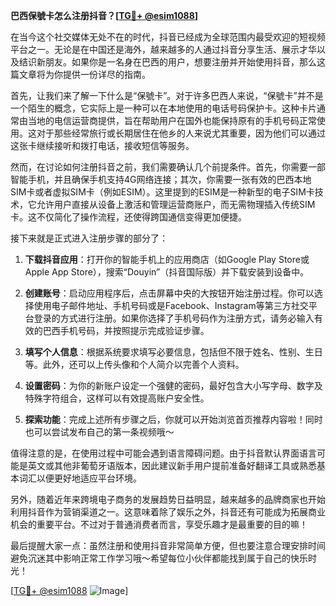 **巴西保號卡怎么注册抖音？[[TG💪+ @esim1088](https://t.me/s/esim1088)]**

在当今这个社交媒体无处不在的时代，抖音已经成为全球范围内最受欢迎的短视频平台之一。无论是在中国还是海外，越来越多的人通过抖音分享生活、展示才华以及结识新朋友。如果你是一名身在巴西的用户，想要注册并开始使用抖音，那么这篇文章将为你提供一份详尽的指南。

首先，让我们来了解一下什么是“保號卡”。对于许多巴西人来说，“保號卡”并不是一个陌生的概念，它实际上是一种可以在本地使用的电话号码保护卡。这种卡片通常由当地的电信运营商提供，旨在帮助用户在国外也能保持原有的手机号码正常使用。这对于那些经常旅行或长期居住在他乡的人来说尤其重要，因为他们可以通过这张卡继续接听和拨打电话，接收短信等服务。

然而，在讨论如何注册抖音之前，我们需要确认几个前提条件。首先，你需要一部智能手机，并且确保手机支持4G网络连接；其次，你需要一张有效的巴西本地SIM卡或者虚拟SIM卡（例如ESIM）。这里提到的ESIM是一种新型的电子SIM卡技术，它允许用户直接从设备上激活和管理运营商账户，而无需物理插入传统SIM卡。这不仅简化了操作流程，还使得跨国通信变得更加便捷。

接下来就是正式进入注册步骤的部分了：

1. **下载抖音应用**：打开你的智能手机上的应用商店（如Google Play Store或Apple App Store），搜索“Douyin”（抖音国际版）并下载安装到设备中。

2. **创建账号**：启动应用程序后，点击屏幕中央的大按钮开始注册过程。你可以选择使用电子邮件地址、手机号码或是Facebook、Instagram等第三方社交平台登录的方式进行注册。如果你选择了手机号码作为注册方式，请务必输入有效的巴西手机号码，并按照提示完成验证步骤。

3. **填写个人信息**：根据系统要求填写必要信息，包括但不限于姓名、性别、生日等。此外，还可以上传头像和个人简介以完善个人资料。

4. **设置密码**：为你的新账户设定一个强健的密码，最好包含大小写字母、数字及特殊字符组合，这样可以有效提高账户安全性。

5. **探索功能**：完成上述所有步骤之后，你就可以开始浏览首页推荐内容啦！同时也可以尝试发布自己的第一条视频哦～

值得注意的是，在使用过程中可能会遇到语言障碍问题。由于抖音默认界面语言可能是英文或其他非葡萄牙语版本，因此建议新手用户提前准备好翻译工具或熟悉基本词汇以便更好地适应平台环境。

另外，随着近年来跨境电子商务的发展趋势日益明显，越来越多的品牌商家也开始利用抖音作为营销渠道之一。这意味着除了娱乐之外，抖音还有可能成为拓展商业机会的重要平台。不过对于普通消费者而言，享受乐趣才是最重要的目的嘛！

最后提醒大家一点：虽然注册和使用抖音非常简单方便，但也要注意合理安排时间避免沉迷其中影响正常工作学习哦～希望每位小伙伴都能找到属于自己的快乐时光！

[[TG💪+ @esim1088](https://t.me/s/esim1088) ![Image](https://i.postimg.cc/4NQfJmqS/Snipaste-2025-05-13-00-14-12.png)]